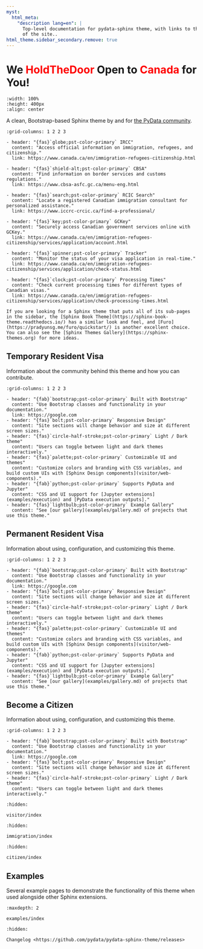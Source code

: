 ```yaml
---
myst:
  html_meta:
    "description lang=en": |
      Top-level documentation for pydata-sphinx theme, with links to the rest
      of the site..
html_theme.sidebar_secondary.remove: true
---
```


# We <span style="color:red;">HoldTheDoor</span> Open to <span style="color:red;">Canada</span> for You!

```{youtube} HFasfNBpD7U
:width: 100%
:height: 400px
:align: center
```

A clean, Bootstrap-based Sphinx theme by and for [the PyData community](https://pydata.org).

```{gallery-grid}
:grid-columns: 1 2 2 3

- header: "{fas}`globe;pst-color-primary` IRCC"
  content: "Access official information on immigration, refugees, and citizenship."
  link: https://www.canada.ca/en/immigration-refugees-citizenship.html

- header: "{fas}`shield-alt;pst-color-primary` CBSA"
  content: "Find information on border services and customs regulations."
  link: https://www.cbsa-asfc.gc.ca/menu-eng.html

- header: "{fas}`search;pst-color-primary` RCIC Search"
  content: "Locate a registered Canadian immigration consultant for personalized assistance."
  link: https://www.iccrc-crcic.ca/find-a-professional/

- header: "{fas}`key;pst-color-primary` GCKey"
  content: "Securely access Canadian government services online with GCKey."
  link: https://www.canada.ca/en/immigration-refugees-citizenship/services/application/account.html

- header: "{fas}`spinner;pst-color-primary` Tracker"
  content: "Monitor the status of your visa application in real-time."
  link: https://www.canada.ca/en/immigration-refugees-citizenship/services/application/check-status.html

- header: "{fas}`clock;pst-color-primary` Processing Times"
  content: "Check current processing times for different types of Canadian visas."
  link: https://www.canada.ca/en/immigration-refugees-citizenship/services/application/check-processing-times.html
```

```{seealso}
If you are looking for a Sphinx theme that puts all of its sub-pages in the sidebar, the [Sphinx Book Theme](https://sphinx-book-theme.readthedocs.io/) has a similar look and feel, and [Furo](https://pradyunsg.me/furo/quickstart/) is another excellent choice. You can also see the [Sphinx Themes Gallery](https://sphinx-themes.org) for more ideas.
```


## Temporary Resident Visa

Information about the community behind this theme and how you can contribute.

```{gallery-grid}
:grid-columns: 1 2 2 3

- header: "{fab}`bootstrap;pst-color-primary` Built with Bootstrap"
  content: "Use Bootstrap classes and functionality in your documentation."
  link: https://google.com
- header: "{fas}`bolt;pst-color-primary` Responsive Design"
  content: "Site sections will change behavior and size at different screen sizes."
- header: "{fas}`circle-half-stroke;pst-color-primary` Light / Dark theme"
  content: "Users can toggle between light and dark themes interactively."
- header: "{fas}`palette;pst-color-primary` Customizable UI and themes"
  content: "Customize colors and branding with CSS variables, and build custom UIs with [Sphinx Design components](visitor/web-components)."
- header: "{fab}`python;pst-color-primary` Supports PyData and Jupyter"
  content: "CSS and UI support for [Jupyter extensions](examples/execution) and [PyData execution outputs]."
- header: "{fas}`lightbulb;pst-color-primary` Example Gallery"
  content: "See [our gallery](examples/gallery.md) of projects that use this theme."
```


## Permanent Resident Visa

Information about using, configuration, and customizing this theme.

```{gallery-grid}
:grid-columns: 1 2 2 3

- header: "{fab}`bootstrap;pst-color-primary` Built with Bootstrap"
  content: "Use Bootstrap classes and functionality in your documentation."
  link: https://google.com
- header: "{fas}`bolt;pst-color-primary` Responsive Design"
  content: "Site sections will change behavior and size at different screen sizes."
- header: "{fas}`circle-half-stroke;pst-color-primary` Light / Dark theme"
  content: "Users can toggle between light and dark themes interactively."
- header: "{fas}`palette;pst-color-primary` Customizable UI and themes"
  content: "Customize colors and branding with CSS variables, and build custom UIs with [Sphinx Design components](visitor/web-components)."
- header: "{fab}`python;pst-color-primary` Supports PyData and Jupyter"
  content: "CSS and UI support for [Jupyter extensions](examples/execution) and [PyData execution outputs]."
- header: "{fas}`lightbulb;pst-color-primary` Example Gallery"
  content: "See [our gallery](examples/gallery.md) of projects that use this theme."
```

## Become a Citizen

Information about using, configuration, and customizing this theme.

```{gallery-grid}
:grid-columns: 1 2 2 3

- header: "{fab}`bootstrap;pst-color-primary` Built with Bootstrap"
  content: "Use Bootstrap classes and functionality in your documentation."
  link: https://google.com
- header: "{fas}`bolt;pst-color-primary` Responsive Design"
  content: "Site sections will change behavior and size at different screen sizes."
- header: "{fas}`circle-half-stroke;pst-color-primary` Light / Dark theme"
  content: "Users can toggle between light and dark themes interactively."
```


```{toctree}
:hidden:

visitor/index
```


```{toctree}
:hidden:

immigration/index
```

```{toctree}
:hidden:

citizen/index
```

## Examples

Several example pages to demonstrate the functionality of this theme when used alongside other Sphinx extensions.

```{toctree}
:maxdepth: 2

examples/index
```

```{toctree}
:hidden:

Changelog <https://github.com/pydata/pydata-sphinx-theme/releases>
```
